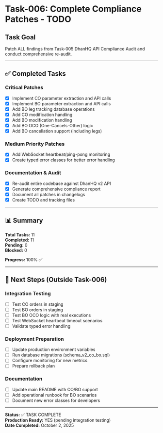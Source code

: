 # Task-006: Complete Compliance Patches - TODO

## Task Goal
Patch ALL findings from Task-005 DhanHQ API Compliance Audit and conduct comprehensive re-audit.

---

## ✅ Completed Tasks

### Critical Patches
- [x] Implement CO parameter extraction and API calls
- [x] Implement BO parameter extraction and API calls
- [x] Add BO leg tracking database operations
- [x] Add CO modification handling
- [x] Add BO modification handling
- [x] Add BO OCO (One-Cancels-Other) logic
- [x] Add BO cancellation support (including legs)

### Medium Priority Patches
- [x] Add WebSocket heartbeat/ping-pong monitoring
- [x] Create typed error classes for better error handling

### Documentation & Audit
- [x] Re-audit entire codebase against DhanHQ v2 API
- [x] Generate comprehensive compliance report
- [x] Document all patches in changelogs
- [x] Create TODO and tracking files

---

## 📊 Summary

**Total Tasks:** 11  
**Completed:** 11  
**Pending:** 0  
**Blocked:** 0

**Progress:** 100% ✅

---

## 🎯 Next Steps (Outside Task-006)

### Integration Testing
- [ ] Test CO orders in staging
- [ ] Test BO orders in staging
- [ ] Test BO OCO logic with real executions
- [ ] Test WebSocket heartbeat timeout scenarios
- [ ] Validate typed error handling

### Deployment Preparation
- [ ] Update production environment variables
- [ ] Run database migrations (schema_v2_co_bo.sql)
- [ ] Configure monitoring for new metrics
- [ ] Prepare rollback plan

### Documentation
- [ ] Update main README with CO/BO support
- [ ] Add operational runbook for BO scenarios
- [ ] Document new error classes for developers

---

**Status:** ✅ TASK COMPLETE  
**Production Ready:** YES (pending integration testing)  
**Date Completed:** October 2, 2025

